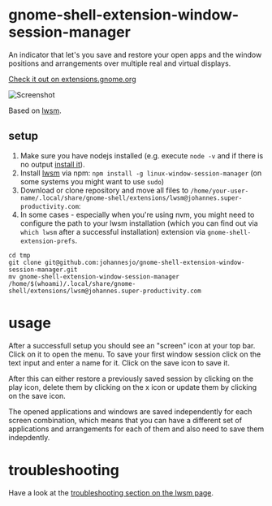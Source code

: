 # gnome-shell-extension-window-session-manager

An indicator that let's you save and restore your open apps and the window positions and arrangements over multiple real and virtual displays.

[Check it out on extensions.gnome.org](https://extensions.gnome.org/extension/1323/window-session-manager/)

![Screenshot](/screenshot.png "Screenshot")

Based on [lwsm](https://github.com/johannesjo/linux-window-session-manager).

## setup
1. Make sure you have nodejs installed (e.g. execute `node -v` and if there is no output [install it](https://nodejs.org/en/download/package-manager/)). 
2. Install [lwsm](https://github.com/johannesjo/linux-window-session-manager) via npm: `npm install -g linux-window-session-manager` (on some systems you might want to use `sudo`)
3. Download or clone repository and move all files to `/home/your-user-name/.local/share/gnome-shell/extensions/lwsm@johannes.super-productivity.com`:
4. In some cases - especially when you're using nvm, you might need to configure the path to your lwsm installation (which you can find out via `which lwsm` after a successful installation) extension via `gnome-shell-extension-prefs`. 

```
cd tmp
git clone git@github.com:johannesjo/gnome-shell-extension-window-session-manager.git
mv gnome-shell-extension-window-session-manager /home/$(whoami)/.local/share/gnome-shell/extensions/lwsm@johannes.super-productivity.com
```

# usage
After a successfull setup you should see an "screen" icon at your top bar. Click on it to open the menu. To save your first window session click on the text input and enter a name for it. Click on the save icon to save it. 

After this can either restore a previously saved session by clicking on the play icon, delete them by clicking on the x icon or update them by clicking on the save icon. 

The opened applications and windows are saved independently for each screen combination, which means that you can have a different set of applications and arrangements for each of them and also need to save them indepdently. 

# troubleshooting
Have a look at the [troubleshooting section on the lwsm page](https://github.com/johannesjo/linux-window-session-manager#troubleshooting--issues).

